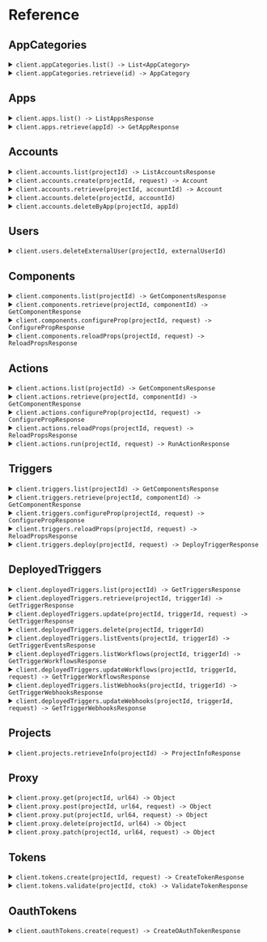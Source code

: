 # Reference
## AppCategories
<details><summary><code>client.appCategories.list() -> List&lt;AppCategory&gt;</code></summary>
<dl>
<dd>

#### 🔌 Usage

<dl>
<dd>

<dl>
<dd>

```java
client.appCategories().list();
```
</dd>
</dl>
</dd>
</dl>


</dd>
</dl>
</details>

<details><summary><code>client.appCategories.retrieve(id) -> AppCategory</code></summary>
<dl>
<dd>

#### 🔌 Usage

<dl>
<dd>

<dl>
<dd>

```java
client.appCategories().retrieve("id");
```
</dd>
</dl>
</dd>
</dl>

#### ⚙️ Parameters

<dl>
<dd>

<dl>
<dd>

**id:** `String` — The ID of the app category to retrieve
    
</dd>
</dl>
</dd>
</dl>


</dd>
</dl>
</details>

## Apps
<details><summary><code>client.apps.list() -> ListAppsResponse</code></summary>
<dl>
<dd>

#### 🔌 Usage

<dl>
<dd>

<dl>
<dd>

```java
client.apps().list(
    AppsListRequest
        .builder()
        .build()
);
```
</dd>
</dl>
</dd>
</dl>

#### ⚙️ Parameters

<dl>
<dd>

<dl>
<dd>

**after:** `Optional<String>` — The cursor to start from for pagination
    
</dd>
</dl>

<dl>
<dd>

**before:** `Optional<String>` — The cursor to end before for pagination
    
</dd>
</dl>

<dl>
<dd>

**limit:** `Optional<Integer>` — The maximum number of results to return
    
</dd>
</dl>

<dl>
<dd>

**q:** `Optional<String>` — A search query to filter the apps
    
</dd>
</dl>

<dl>
<dd>

**sortKey:** `Optional<AppsListRequestSortKey>` — The key to sort the apps by
    
</dd>
</dl>

<dl>
<dd>

**sortDirection:** `Optional<AppsListRequestSortDirection>` — The direction to sort the apps
    
</dd>
</dl>

<dl>
<dd>

**categoryIds:** `Optional<String>` — Only return apps in these categories
    
</dd>
</dl>
</dd>
</dl>


</dd>
</dl>
</details>

<details><summary><code>client.apps.retrieve(appId) -> GetAppResponse</code></summary>
<dl>
<dd>

#### 🔌 Usage

<dl>
<dd>

<dl>
<dd>

```java
client.apps().retrieve("app_id");
```
</dd>
</dl>
</dd>
</dl>

#### ⚙️ Parameters

<dl>
<dd>

<dl>
<dd>

**appId:** `String` — The name slug or ID of the app (e.g., 'slack', 'github')
    
</dd>
</dl>
</dd>
</dl>


</dd>
</dl>
</details>

## Accounts
<details><summary><code>client.accounts.list(projectId) -> ListAccountsResponse</code></summary>
<dl>
<dd>

#### 🔌 Usage

<dl>
<dd>

<dl>
<dd>

```java
client.accounts().list(
    "project_id",
    AccountsListRequest
        .builder()
        .build()
);
```
</dd>
</dl>
</dd>
</dl>

#### ⚙️ Parameters

<dl>
<dd>

<dl>
<dd>

**projectId:** `String` — The project ID, which starts with 'proj_'.
    
</dd>
</dl>

<dl>
<dd>

**appId:** `Optional<String>` — The app slug or ID to filter accounts by.
    
</dd>
</dl>

<dl>
<dd>

**externalUserId:** `Optional<String>` 
    
</dd>
</dl>

<dl>
<dd>

**oauthAppId:** `Optional<String>` — The OAuth app ID to filter by, if applicable
    
</dd>
</dl>

<dl>
<dd>

**after:** `Optional<String>` — The cursor to start from for pagination
    
</dd>
</dl>

<dl>
<dd>

**before:** `Optional<String>` — The cursor to end before for pagination
    
</dd>
</dl>

<dl>
<dd>

**limit:** `Optional<Integer>` — The maximum number of results to return
    
</dd>
</dl>

<dl>
<dd>

**includeCredentials:** `Optional<Boolean>` — Whether to retrieve the account's credentials or not
    
</dd>
</dl>
</dd>
</dl>


</dd>
</dl>
</details>

<details><summary><code>client.accounts.create(projectId, request) -> Account</code></summary>
<dl>
<dd>

#### 🔌 Usage

<dl>
<dd>

<dl>
<dd>

```java
client.accounts().create(
    "project_id",
    CreateAccountOpts
        .builder()
        .appSlug("app_slug")
        .cfmapJson("cfmap_json")
        .connectToken("connect_token")
        .build()
);
```
</dd>
</dl>
</dd>
</dl>

#### ⚙️ Parameters

<dl>
<dd>

<dl>
<dd>

**projectId:** `String` — The project ID, which starts with 'proj_'.
    
</dd>
</dl>

<dl>
<dd>

**appId:** `Optional<String>` — The app slug or ID to filter accounts by.
    
</dd>
</dl>

<dl>
<dd>

**externalUserId:** `Optional<String>` 
    
</dd>
</dl>

<dl>
<dd>

**oauthAppId:** `Optional<String>` — The OAuth app ID to filter by, if applicable
    
</dd>
</dl>

<dl>
<dd>

**appSlug:** `String` — The app slug for the account
    
</dd>
</dl>

<dl>
<dd>

**cfmapJson:** `String` — JSON string containing the custom fields mapping
    
</dd>
</dl>

<dl>
<dd>

**connectToken:** `String` — The connect token for authentication
    
</dd>
</dl>

<dl>
<dd>

**name:** `Optional<String>` — Optional name for the account
    
</dd>
</dl>
</dd>
</dl>


</dd>
</dl>
</details>

<details><summary><code>client.accounts.retrieve(projectId, accountId) -> Account</code></summary>
<dl>
<dd>

#### 🔌 Usage

<dl>
<dd>

<dl>
<dd>

```java
client.accounts().retrieve(
    "project_id",
    "account_id",
    AccountsRetrieveRequest
        .builder()
        .build()
);
```
</dd>
</dl>
</dd>
</dl>

#### ⚙️ Parameters

<dl>
<dd>

<dl>
<dd>

**projectId:** `String` — The project ID, which starts with 'proj_'.
    
</dd>
</dl>

<dl>
<dd>

**accountId:** `String` 
    
</dd>
</dl>

<dl>
<dd>

**includeCredentials:** `Optional<Boolean>` — Whether to retrieve the account's credentials or not
    
</dd>
</dl>
</dd>
</dl>


</dd>
</dl>
</details>

<details><summary><code>client.accounts.delete(projectId, accountId)</code></summary>
<dl>
<dd>

#### 🔌 Usage

<dl>
<dd>

<dl>
<dd>

```java
client.accounts().delete("project_id", "account_id");
```
</dd>
</dl>
</dd>
</dl>

#### ⚙️ Parameters

<dl>
<dd>

<dl>
<dd>

**projectId:** `String` — The project ID, which starts with 'proj_'.
    
</dd>
</dl>

<dl>
<dd>

**accountId:** `String` 
    
</dd>
</dl>
</dd>
</dl>


</dd>
</dl>
</details>

<details><summary><code>client.accounts.deleteByApp(projectId, appId)</code></summary>
<dl>
<dd>

#### 🔌 Usage

<dl>
<dd>

<dl>
<dd>

```java
client.accounts().deleteByApp("project_id", "app_id");
```
</dd>
</dl>
</dd>
</dl>

#### ⚙️ Parameters

<dl>
<dd>

<dl>
<dd>

**projectId:** `String` — The project ID, which starts with 'proj_'.
    
</dd>
</dl>

<dl>
<dd>

**appId:** `String` 
    
</dd>
</dl>
</dd>
</dl>


</dd>
</dl>
</details>

## Users
<details><summary><code>client.users.deleteExternalUser(projectId, externalUserId)</code></summary>
<dl>
<dd>

#### 🔌 Usage

<dl>
<dd>

<dl>
<dd>

```java
client.users().deleteExternalUser("project_id", "external_user_id");
```
</dd>
</dl>
</dd>
</dl>

#### ⚙️ Parameters

<dl>
<dd>

<dl>
<dd>

**projectId:** `String` — The project ID, which starts with 'proj_'.
    
</dd>
</dl>

<dl>
<dd>

**externalUserId:** `String` 
    
</dd>
</dl>
</dd>
</dl>


</dd>
</dl>
</details>

## Components
<details><summary><code>client.components.list(projectId) -> GetComponentsResponse</code></summary>
<dl>
<dd>

#### 🔌 Usage

<dl>
<dd>

<dl>
<dd>

```java
client.components().list(
    "project_id",
    ComponentsListRequest
        .builder()
        .build()
);
```
</dd>
</dl>
</dd>
</dl>

#### ⚙️ Parameters

<dl>
<dd>

<dl>
<dd>

**projectId:** `String` — The project ID, which starts with 'proj_'.
    
</dd>
</dl>

<dl>
<dd>

**after:** `Optional<String>` — The cursor to start from for pagination
    
</dd>
</dl>

<dl>
<dd>

**before:** `Optional<String>` — The cursor to end before for pagination
    
</dd>
</dl>

<dl>
<dd>

**limit:** `Optional<Integer>` — The maximum number of results to return
    
</dd>
</dl>

<dl>
<dd>

**q:** `Optional<String>` — A search query to filter the components
    
</dd>
</dl>

<dl>
<dd>

**app:** `Optional<String>` — The ID or name slug of the app to filter the components
    
</dd>
</dl>
</dd>
</dl>


</dd>
</dl>
</details>

<details><summary><code>client.components.retrieve(projectId, componentId) -> GetComponentResponse</code></summary>
<dl>
<dd>

#### 🔌 Usage

<dl>
<dd>

<dl>
<dd>

```java
client.components().retrieve("project_id", "component_id");
```
</dd>
</dl>
</dd>
</dl>

#### ⚙️ Parameters

<dl>
<dd>

<dl>
<dd>

**projectId:** `String` — The project ID, which starts with 'proj_'.
    
</dd>
</dl>

<dl>
<dd>

**componentId:** `String` — The key that uniquely identifies the component (e.g., 'slack-send-message')
    
</dd>
</dl>
</dd>
</dl>


</dd>
</dl>
</details>

<details><summary><code>client.components.configureProp(projectId, request) -> ConfigurePropResponse</code></summary>
<dl>
<dd>

#### 🔌 Usage

<dl>
<dd>

<dl>
<dd>

```java
client.components().configureProp(
    "project_id",
    ComponentsConfigurePropRequest
        .builder()
        .body(
            ConfigurePropOpts
                .builder()
                .id("id")
                .externalUserId("external_user_id")
                .propName("prop_name")
                .build()
        )
        .build()
);
```
</dd>
</dl>
</dd>
</dl>

#### ⚙️ Parameters

<dl>
<dd>

<dl>
<dd>

**projectId:** `String` — The project ID, which starts with 'proj_'.
    
</dd>
</dl>

<dl>
<dd>

**asyncHandle:** `Optional<String>` 
    
</dd>
</dl>

<dl>
<dd>

**request:** `ConfigurePropOpts` 
    
</dd>
</dl>
</dd>
</dl>


</dd>
</dl>
</details>

<details><summary><code>client.components.reloadProps(projectId, request) -> ReloadPropsResponse</code></summary>
<dl>
<dd>

#### 🔌 Usage

<dl>
<dd>

<dl>
<dd>

```java
client.components().reloadProps(
    "project_id",
    ComponentsReloadPropsRequest
        .builder()
        .body(
            ReloadPropsOpts
                .builder()
                .id("id")
                .externalUserId("external_user_id")
                .build()
        )
        .build()
);
```
</dd>
</dl>
</dd>
</dl>

#### ⚙️ Parameters

<dl>
<dd>

<dl>
<dd>

**projectId:** `String` — The project ID, which starts with 'proj_'.
    
</dd>
</dl>

<dl>
<dd>

**asyncHandle:** `Optional<String>` 
    
</dd>
</dl>

<dl>
<dd>

**request:** `ReloadPropsOpts` 
    
</dd>
</dl>
</dd>
</dl>


</dd>
</dl>
</details>

## Actions
<details><summary><code>client.actions.list(projectId) -> GetComponentsResponse</code></summary>
<dl>
<dd>

#### 🔌 Usage

<dl>
<dd>

<dl>
<dd>

```java
client.actions().list(
    "project_id",
    ActionsListRequest
        .builder()
        .build()
);
```
</dd>
</dl>
</dd>
</dl>

#### ⚙️ Parameters

<dl>
<dd>

<dl>
<dd>

**projectId:** `String` — The project ID, which starts with 'proj_'.
    
</dd>
</dl>

<dl>
<dd>

**after:** `Optional<String>` — The cursor to start from for pagination
    
</dd>
</dl>

<dl>
<dd>

**before:** `Optional<String>` — The cursor to end before for pagination
    
</dd>
</dl>

<dl>
<dd>

**limit:** `Optional<Integer>` — The maximum number of results to return
    
</dd>
</dl>

<dl>
<dd>

**q:** `Optional<String>` — A search query to filter the actions
    
</dd>
</dl>

<dl>
<dd>

**app:** `Optional<String>` — The ID or name slug of the app to filter the actions
    
</dd>
</dl>
</dd>
</dl>


</dd>
</dl>
</details>

<details><summary><code>client.actions.retrieve(projectId, componentId) -> GetComponentResponse</code></summary>
<dl>
<dd>

#### 🔌 Usage

<dl>
<dd>

<dl>
<dd>

```java
client.actions().retrieve("project_id", "component_id");
```
</dd>
</dl>
</dd>
</dl>

#### ⚙️ Parameters

<dl>
<dd>

<dl>
<dd>

**projectId:** `String` — The project ID, which starts with 'proj_'.
    
</dd>
</dl>

<dl>
<dd>

**componentId:** `String` — The key that uniquely identifies the component (e.g., 'slack-send-message')
    
</dd>
</dl>
</dd>
</dl>


</dd>
</dl>
</details>

<details><summary><code>client.actions.configureProp(projectId, request) -> ConfigurePropResponse</code></summary>
<dl>
<dd>

#### 🔌 Usage

<dl>
<dd>

<dl>
<dd>

```java
client.actions().configureProp(
    "project_id",
    ActionsConfigurePropRequest
        .builder()
        .body(
            ConfigurePropOpts
                .builder()
                .id("id")
                .externalUserId("external_user_id")
                .propName("prop_name")
                .build()
        )
        .build()
);
```
</dd>
</dl>
</dd>
</dl>

#### ⚙️ Parameters

<dl>
<dd>

<dl>
<dd>

**projectId:** `String` — The project ID, which starts with 'proj_'.
    
</dd>
</dl>

<dl>
<dd>

**asyncHandle:** `Optional<String>` 
    
</dd>
</dl>

<dl>
<dd>

**request:** `ConfigurePropOpts` 
    
</dd>
</dl>
</dd>
</dl>


</dd>
</dl>
</details>

<details><summary><code>client.actions.reloadProps(projectId, request) -> ReloadPropsResponse</code></summary>
<dl>
<dd>

#### 🔌 Usage

<dl>
<dd>

<dl>
<dd>

```java
client.actions().reloadProps(
    "project_id",
    ActionsReloadPropsRequest
        .builder()
        .body(
            ReloadPropsOpts
                .builder()
                .id("id")
                .externalUserId("external_user_id")
                .build()
        )
        .build()
);
```
</dd>
</dl>
</dd>
</dl>

#### ⚙️ Parameters

<dl>
<dd>

<dl>
<dd>

**projectId:** `String` — The project ID, which starts with 'proj_'.
    
</dd>
</dl>

<dl>
<dd>

**asyncHandle:** `Optional<String>` 
    
</dd>
</dl>

<dl>
<dd>

**request:** `ReloadPropsOpts` 
    
</dd>
</dl>
</dd>
</dl>


</dd>
</dl>
</details>

<details><summary><code>client.actions.run(projectId, request) -> RunActionResponse</code></summary>
<dl>
<dd>

#### 🔌 Usage

<dl>
<dd>

<dl>
<dd>

```java
client.actions().run(
    "project_id",
    RunActionOpts
        .builder()
        .id("id")
        .externalUserId("external_user_id")
        .build()
);
```
</dd>
</dl>
</dd>
</dl>

#### ⚙️ Parameters

<dl>
<dd>

<dl>
<dd>

**projectId:** `String` — The project ID, which starts with 'proj_'.
    
</dd>
</dl>

<dl>
<dd>

**asyncHandle:** `Optional<String>` 
    
</dd>
</dl>

<dl>
<dd>

**id:** `String` — The action component ID
    
</dd>
</dl>

<dl>
<dd>

**externalUserId:** `String` — The external user ID
    
</dd>
</dl>

<dl>
<dd>

**configuredProps:** `Optional<Map<String, Object>>` — The configured properties for the action
    
</dd>
</dl>

<dl>
<dd>

**dynamicPropsId:** `Optional<String>` — The ID for dynamic props
    
</dd>
</dl>
</dd>
</dl>


</dd>
</dl>
</details>

## Triggers
<details><summary><code>client.triggers.list(projectId) -> GetComponentsResponse</code></summary>
<dl>
<dd>

#### 🔌 Usage

<dl>
<dd>

<dl>
<dd>

```java
client.triggers().list(
    "project_id",
    TriggersListRequest
        .builder()
        .build()
);
```
</dd>
</dl>
</dd>
</dl>

#### ⚙️ Parameters

<dl>
<dd>

<dl>
<dd>

**projectId:** `String` — The project ID, which starts with 'proj_'.
    
</dd>
</dl>

<dl>
<dd>

**after:** `Optional<String>` — The cursor to start from for pagination
    
</dd>
</dl>

<dl>
<dd>

**before:** `Optional<String>` — The cursor to end before for pagination
    
</dd>
</dl>

<dl>
<dd>

**limit:** `Optional<Integer>` — The maximum number of results to return
    
</dd>
</dl>

<dl>
<dd>

**q:** `Optional<String>` — A search query to filter the triggers
    
</dd>
</dl>

<dl>
<dd>

**app:** `Optional<String>` — The ID or name slug of the app to filter the triggers
    
</dd>
</dl>
</dd>
</dl>


</dd>
</dl>
</details>

<details><summary><code>client.triggers.retrieve(projectId, componentId) -> GetComponentResponse</code></summary>
<dl>
<dd>

#### 🔌 Usage

<dl>
<dd>

<dl>
<dd>

```java
client.triggers().retrieve("project_id", "component_id");
```
</dd>
</dl>
</dd>
</dl>

#### ⚙️ Parameters

<dl>
<dd>

<dl>
<dd>

**projectId:** `String` — The project ID, which starts with 'proj_'.
    
</dd>
</dl>

<dl>
<dd>

**componentId:** `String` — The key that uniquely identifies the component (e.g., 'slack-send-message')
    
</dd>
</dl>
</dd>
</dl>


</dd>
</dl>
</details>

<details><summary><code>client.triggers.configureProp(projectId, request) -> ConfigurePropResponse</code></summary>
<dl>
<dd>

#### 🔌 Usage

<dl>
<dd>

<dl>
<dd>

```java
client.triggers().configureProp(
    "project_id",
    TriggersConfigurePropRequest
        .builder()
        .body(
            ConfigurePropOpts
                .builder()
                .id("id")
                .externalUserId("external_user_id")
                .propName("prop_name")
                .build()
        )
        .build()
);
```
</dd>
</dl>
</dd>
</dl>

#### ⚙️ Parameters

<dl>
<dd>

<dl>
<dd>

**projectId:** `String` — The project ID, which starts with 'proj_'.
    
</dd>
</dl>

<dl>
<dd>

**asyncHandle:** `Optional<String>` 
    
</dd>
</dl>

<dl>
<dd>

**request:** `ConfigurePropOpts` 
    
</dd>
</dl>
</dd>
</dl>


</dd>
</dl>
</details>

<details><summary><code>client.triggers.reloadProps(projectId, request) -> ReloadPropsResponse</code></summary>
<dl>
<dd>

#### 🔌 Usage

<dl>
<dd>

<dl>
<dd>

```java
client.triggers().reloadProps(
    "project_id",
    TriggersReloadPropsRequest
        .builder()
        .body(
            ReloadPropsOpts
                .builder()
                .id("id")
                .externalUserId("external_user_id")
                .build()
        )
        .build()
);
```
</dd>
</dl>
</dd>
</dl>

#### ⚙️ Parameters

<dl>
<dd>

<dl>
<dd>

**projectId:** `String` — The project ID, which starts with 'proj_'.
    
</dd>
</dl>

<dl>
<dd>

**asyncHandle:** `Optional<String>` 
    
</dd>
</dl>

<dl>
<dd>

**request:** `ReloadPropsOpts` 
    
</dd>
</dl>
</dd>
</dl>


</dd>
</dl>
</details>

<details><summary><code>client.triggers.deploy(projectId, request) -> DeployTriggerResponse</code></summary>
<dl>
<dd>

#### 🔌 Usage

<dl>
<dd>

<dl>
<dd>

```java
client.triggers().deploy(
    "project_id",
    DeployTriggerOpts
        .builder()
        .id("id")
        .externalUserId("external_user_id")
        .build()
);
```
</dd>
</dl>
</dd>
</dl>

#### ⚙️ Parameters

<dl>
<dd>

<dl>
<dd>

**projectId:** `String` — The project ID, which starts with 'proj_'.
    
</dd>
</dl>

<dl>
<dd>

**id:** `String` — The trigger component ID
    
</dd>
</dl>

<dl>
<dd>

**externalUserId:** `String` — The external user ID
    
</dd>
</dl>

<dl>
<dd>

**configuredProps:** `Optional<Map<String, Object>>` — The configured properties for the trigger
    
</dd>
</dl>

<dl>
<dd>

**dynamicPropsId:** `Optional<String>` — The ID for dynamic props
    
</dd>
</dl>

<dl>
<dd>

**webhookUrl:** `Optional<String>` — Optional webhook URL to receive trigger events
    
</dd>
</dl>
</dd>
</dl>


</dd>
</dl>
</details>

## DeployedTriggers
<details><summary><code>client.deployedTriggers.list(projectId) -> GetTriggersResponse</code></summary>
<dl>
<dd>

#### 🔌 Usage

<dl>
<dd>

<dl>
<dd>

```java
client.deployedTriggers().list(
    "project_id",
    DeployedTriggersListRequest
        .builder()
        .externalUserId("external_user_id")
        .build()
);
```
</dd>
</dl>
</dd>
</dl>

#### ⚙️ Parameters

<dl>
<dd>

<dl>
<dd>

**projectId:** `String` — The project ID, which starts with 'proj_'.
    
</dd>
</dl>

<dl>
<dd>

**after:** `Optional<String>` — The cursor to start from for pagination
    
</dd>
</dl>

<dl>
<dd>

**before:** `Optional<String>` — The cursor to end before for pagination
    
</dd>
</dl>

<dl>
<dd>

**limit:** `Optional<Integer>` — The maximum number of results to return
    
</dd>
</dl>

<dl>
<dd>

**externalUserId:** `String` — Your end user ID, for whom you deployed the trigger
    
</dd>
</dl>
</dd>
</dl>


</dd>
</dl>
</details>

<details><summary><code>client.deployedTriggers.retrieve(projectId, triggerId) -> GetTriggerResponse</code></summary>
<dl>
<dd>

#### 🔌 Usage

<dl>
<dd>

<dl>
<dd>

```java
client.deployedTriggers().retrieve(
    "project_id",
    "trigger_id",
    DeployedTriggersRetrieveRequest
        .builder()
        .externalUserId("external_user_id")
        .build()
);
```
</dd>
</dl>
</dd>
</dl>

#### ⚙️ Parameters

<dl>
<dd>

<dl>
<dd>

**projectId:** `String` — The project ID, which starts with 'proj_'.
    
</dd>
</dl>

<dl>
<dd>

**triggerId:** `String` 
    
</dd>
</dl>

<dl>
<dd>

**externalUserId:** `String` — Your end user ID, for whom you deployed the trigger
    
</dd>
</dl>
</dd>
</dl>


</dd>
</dl>
</details>

<details><summary><code>client.deployedTriggers.update(projectId, triggerId, request) -> GetTriggerResponse</code></summary>
<dl>
<dd>

#### 🔌 Usage

<dl>
<dd>

<dl>
<dd>

```java
client.deployedTriggers().update(
    "project_id",
    "trigger_id",
    UpdateTriggerOpts
        .builder()
        .externalUserId("external_user_id")
        .build()
);
```
</dd>
</dl>
</dd>
</dl>

#### ⚙️ Parameters

<dl>
<dd>

<dl>
<dd>

**projectId:** `String` — The project ID, which starts with 'proj_'.
    
</dd>
</dl>

<dl>
<dd>

**triggerId:** `String` 
    
</dd>
</dl>

<dl>
<dd>

**externalUserId:** `String` — The external user ID who owns the trigger
    
</dd>
</dl>

<dl>
<dd>

**active:** `Optional<Boolean>` — Whether the trigger should be active
    
</dd>
</dl>

<dl>
<dd>

**configuredProps:** `Optional<Map<String, Object>>` — The configured properties for the trigger
    
</dd>
</dl>

<dl>
<dd>

**name:** `Optional<String>` — The name of the trigger
    
</dd>
</dl>
</dd>
</dl>


</dd>
</dl>
</details>

<details><summary><code>client.deployedTriggers.delete(projectId, triggerId)</code></summary>
<dl>
<dd>

#### 🔌 Usage

<dl>
<dd>

<dl>
<dd>

```java
client.deployedTriggers().delete(
    "project_id",
    "trigger_id",
    DeployedTriggersDeleteRequest
        .builder()
        .externalUserId("external_user_id")
        .build()
);
```
</dd>
</dl>
</dd>
</dl>

#### ⚙️ Parameters

<dl>
<dd>

<dl>
<dd>

**projectId:** `String` — The project ID, which starts with 'proj_'.
    
</dd>
</dl>

<dl>
<dd>

**triggerId:** `String` 
    
</dd>
</dl>

<dl>
<dd>

**externalUserId:** `String` — The external user ID who owns the trigger
    
</dd>
</dl>

<dl>
<dd>

**ignoreHookErrors:** `Optional<Boolean>` — Whether to ignore errors during deactivation hook
    
</dd>
</dl>
</dd>
</dl>


</dd>
</dl>
</details>

<details><summary><code>client.deployedTriggers.listEvents(projectId, triggerId) -> GetTriggerEventsResponse</code></summary>
<dl>
<dd>

#### 🔌 Usage

<dl>
<dd>

<dl>
<dd>

```java
client.deployedTriggers().listEvents(
    "project_id",
    "trigger_id",
    DeployedTriggersListEventsRequest
        .builder()
        .externalUserId("external_user_id")
        .build()
);
```
</dd>
</dl>
</dd>
</dl>

#### ⚙️ Parameters

<dl>
<dd>

<dl>
<dd>

**projectId:** `String` — The project ID, which starts with 'proj_'.
    
</dd>
</dl>

<dl>
<dd>

**triggerId:** `String` 
    
</dd>
</dl>

<dl>
<dd>

**externalUserId:** `String` — Your end user ID, for whom you deployed the trigger
    
</dd>
</dl>

<dl>
<dd>

**n:** `Optional<Integer>` — The number of events to retrieve (defaults to 20 if not provided)
    
</dd>
</dl>
</dd>
</dl>


</dd>
</dl>
</details>

<details><summary><code>client.deployedTriggers.listWorkflows(projectId, triggerId) -> GetTriggerWorkflowsResponse</code></summary>
<dl>
<dd>

#### 🔌 Usage

<dl>
<dd>

<dl>
<dd>

```java
client.deployedTriggers().listWorkflows(
    "project_id",
    "trigger_id",
    DeployedTriggersListWorkflowsRequest
        .builder()
        .externalUserId("external_user_id")
        .build()
);
```
</dd>
</dl>
</dd>
</dl>

#### ⚙️ Parameters

<dl>
<dd>

<dl>
<dd>

**projectId:** `String` — The project ID, which starts with 'proj_'.
    
</dd>
</dl>

<dl>
<dd>

**triggerId:** `String` 
    
</dd>
</dl>

<dl>
<dd>

**externalUserId:** `String` — The external user ID who owns the trigger
    
</dd>
</dl>
</dd>
</dl>


</dd>
</dl>
</details>

<details><summary><code>client.deployedTriggers.updateWorkflows(projectId, triggerId, request) -> GetTriggerWorkflowsResponse</code></summary>
<dl>
<dd>

#### 🔌 Usage

<dl>
<dd>

<dl>
<dd>

```java
client.deployedTriggers().updateWorkflows(
    "project_id",
    "trigger_id",
    UpdateTriggerWorkflowsOpts
        .builder()
        .externalUserId("external_user_id")
        .workflowIds(
            new ArrayList<String>(
                Arrays.asList("workflow_ids")
            )
        )
        .build()
);
```
</dd>
</dl>
</dd>
</dl>

#### ⚙️ Parameters

<dl>
<dd>

<dl>
<dd>

**projectId:** `String` — The project ID, which starts with 'proj_'.
    
</dd>
</dl>

<dl>
<dd>

**triggerId:** `String` 
    
</dd>
</dl>

<dl>
<dd>

**externalUserId:** `String` — The external user ID who owns the trigger
    
</dd>
</dl>

<dl>
<dd>

**workflowIds:** `List<String>` — Array of workflow IDs to set
    
</dd>
</dl>
</dd>
</dl>


</dd>
</dl>
</details>

<details><summary><code>client.deployedTriggers.listWebhooks(projectId, triggerId) -> GetTriggerWebhooksResponse</code></summary>
<dl>
<dd>

#### 🔌 Usage

<dl>
<dd>

<dl>
<dd>

```java
client.deployedTriggers().listWebhooks(
    "project_id",
    "trigger_id",
    DeployedTriggersListWebhooksRequest
        .builder()
        .externalUserId("external_user_id")
        .build()
);
```
</dd>
</dl>
</dd>
</dl>

#### ⚙️ Parameters

<dl>
<dd>

<dl>
<dd>

**projectId:** `String` — The project ID, which starts with 'proj_'.
    
</dd>
</dl>

<dl>
<dd>

**triggerId:** `String` 
    
</dd>
</dl>

<dl>
<dd>

**externalUserId:** `String` — The external user ID who owns the trigger
    
</dd>
</dl>
</dd>
</dl>


</dd>
</dl>
</details>

<details><summary><code>client.deployedTriggers.updateWebhooks(projectId, triggerId, request) -> GetTriggerWebhooksResponse</code></summary>
<dl>
<dd>

#### 🔌 Usage

<dl>
<dd>

<dl>
<dd>

```java
client.deployedTriggers().updateWebhooks(
    "project_id",
    "trigger_id",
    UpdateTriggerWebhooksOpts
        .builder()
        .externalUserId("external_user_id")
        .webhookUrls(
            new ArrayList<String>(
                Arrays.asList("webhook_urls")
            )
        )
        .build()
);
```
</dd>
</dl>
</dd>
</dl>

#### ⚙️ Parameters

<dl>
<dd>

<dl>
<dd>

**projectId:** `String` — The project ID, which starts with 'proj_'.
    
</dd>
</dl>

<dl>
<dd>

**triggerId:** `String` 
    
</dd>
</dl>

<dl>
<dd>

**externalUserId:** `String` — The external user ID who owns the trigger
    
</dd>
</dl>

<dl>
<dd>

**webhookUrls:** `List<String>` — Array of webhook URLs to set
    
</dd>
</dl>
</dd>
</dl>


</dd>
</dl>
</details>

## Projects
<details><summary><code>client.projects.retrieveInfo(projectId) -> ProjectInfoResponse</code></summary>
<dl>
<dd>

#### 🔌 Usage

<dl>
<dd>

<dl>
<dd>

```java
client.projects().retrieveInfo("project_id");
```
</dd>
</dl>
</dd>
</dl>

#### ⚙️ Parameters

<dl>
<dd>

<dl>
<dd>

**projectId:** `String` — The project ID, which starts with 'proj_'.
    
</dd>
</dl>
</dd>
</dl>


</dd>
</dl>
</details>

## Proxy
<details><summary><code>client.proxy.get(projectId, url64) -> Object</code></summary>
<dl>
<dd>

#### 🔌 Usage

<dl>
<dd>

<dl>
<dd>

```java
client.proxy().get(
    "project_id",
    "url_64",
    ProxyGetRequest
        .builder()
        .externalUserId("external_user_id")
        .accountId("account_id")
        .build()
);
```
</dd>
</dl>
</dd>
</dl>

#### ⚙️ Parameters

<dl>
<dd>

<dl>
<dd>

**projectId:** `String` — The project ID, which starts with 'proj_'.
    
</dd>
</dl>

<dl>
<dd>

**url64:** `String` — Base64-encoded target URL
    
</dd>
</dl>

<dl>
<dd>

**externalUserId:** `String` — The external user ID for the proxy request
    
</dd>
</dl>

<dl>
<dd>

**accountId:** `String` — The account ID to use for authentication
    
</dd>
</dl>
</dd>
</dl>


</dd>
</dl>
</details>

<details><summary><code>client.proxy.post(projectId, url64, request) -> Object</code></summary>
<dl>
<dd>

#### 🔌 Usage

<dl>
<dd>

<dl>
<dd>

```java
client.proxy().post(
    "project_id",
    "url_64",
    ProxyPostRequest
        .builder()
        .externalUserId("external_user_id")
        .accountId("account_id")
        .body(
            new HashMap<String, Object>() {{
                put("key", "value");
            }}
        )
        .build()
);
```
</dd>
</dl>
</dd>
</dl>

#### ⚙️ Parameters

<dl>
<dd>

<dl>
<dd>

**projectId:** `String` — The project ID, which starts with 'proj_'.
    
</dd>
</dl>

<dl>
<dd>

**url64:** `String` — Base64-encoded target URL
    
</dd>
</dl>

<dl>
<dd>

**externalUserId:** `String` — The external user ID for the proxy request
    
</dd>
</dl>

<dl>
<dd>

**accountId:** `String` — The account ID to use for authentication
    
</dd>
</dl>

<dl>
<dd>

**request:** `Map<String, Object>` — Request body to forward to the target API
    
</dd>
</dl>
</dd>
</dl>


</dd>
</dl>
</details>

<details><summary><code>client.proxy.put(projectId, url64, request) -> Object</code></summary>
<dl>
<dd>

#### 🔌 Usage

<dl>
<dd>

<dl>
<dd>

```java
client.proxy().put(
    "project_id",
    "url_64",
    ProxyPutRequest
        .builder()
        .externalUserId("external_user_id")
        .accountId("account_id")
        .body(
            new HashMap<String, Object>() {{
                put("key", "value");
            }}
        )
        .build()
);
```
</dd>
</dl>
</dd>
</dl>

#### ⚙️ Parameters

<dl>
<dd>

<dl>
<dd>

**projectId:** `String` — The project ID, which starts with 'proj_'.
    
</dd>
</dl>

<dl>
<dd>

**url64:** `String` — Base64-encoded target URL
    
</dd>
</dl>

<dl>
<dd>

**externalUserId:** `String` — The external user ID for the proxy request
    
</dd>
</dl>

<dl>
<dd>

**accountId:** `String` — The account ID to use for authentication
    
</dd>
</dl>

<dl>
<dd>

**request:** `Map<String, Object>` — Request body to forward to the target API
    
</dd>
</dl>
</dd>
</dl>


</dd>
</dl>
</details>

<details><summary><code>client.proxy.delete(projectId, url64) -> Object</code></summary>
<dl>
<dd>

#### 🔌 Usage

<dl>
<dd>

<dl>
<dd>

```java
client.proxy().delete(
    "project_id",
    "url_64",
    ProxyDeleteRequest
        .builder()
        .externalUserId("external_user_id")
        .accountId("account_id")
        .build()
);
```
</dd>
</dl>
</dd>
</dl>

#### ⚙️ Parameters

<dl>
<dd>

<dl>
<dd>

**projectId:** `String` — The project ID, which starts with 'proj_'.
    
</dd>
</dl>

<dl>
<dd>

**url64:** `String` — Base64-encoded target URL
    
</dd>
</dl>

<dl>
<dd>

**externalUserId:** `String` — The external user ID for the proxy request
    
</dd>
</dl>

<dl>
<dd>

**accountId:** `String` — The account ID to use for authentication
    
</dd>
</dl>
</dd>
</dl>


</dd>
</dl>
</details>

<details><summary><code>client.proxy.patch(projectId, url64, request) -> Object</code></summary>
<dl>
<dd>

#### 🔌 Usage

<dl>
<dd>

<dl>
<dd>

```java
client.proxy().patch(
    "project_id",
    "url_64",
    ProxyPatchRequest
        .builder()
        .externalUserId("external_user_id")
        .accountId("account_id")
        .body(
            new HashMap<String, Object>() {{
                put("key", "value");
            }}
        )
        .build()
);
```
</dd>
</dl>
</dd>
</dl>

#### ⚙️ Parameters

<dl>
<dd>

<dl>
<dd>

**projectId:** `String` — The project ID, which starts with 'proj_'.
    
</dd>
</dl>

<dl>
<dd>

**url64:** `String` — Base64-encoded target URL
    
</dd>
</dl>

<dl>
<dd>

**externalUserId:** `String` — The external user ID for the proxy request
    
</dd>
</dl>

<dl>
<dd>

**accountId:** `String` — The account ID to use for authentication
    
</dd>
</dl>

<dl>
<dd>

**request:** `Map<String, Object>` — Request body to forward to the target API
    
</dd>
</dl>
</dd>
</dl>


</dd>
</dl>
</details>

## Tokens
<details><summary><code>client.tokens.create(projectId, request) -> CreateTokenResponse</code></summary>
<dl>
<dd>

#### 🔌 Usage

<dl>
<dd>

<dl>
<dd>

```java
client.tokens().create(
    "project_id",
    CreateTokenOpts
        .builder()
        .externalUserId("external_user_id")
        .build()
);
```
</dd>
</dl>
</dd>
</dl>

#### ⚙️ Parameters

<dl>
<dd>

<dl>
<dd>

**projectId:** `String` — The project ID, which starts with 'proj_'.
    
</dd>
</dl>

<dl>
<dd>

**allowedOrigins:** `Optional<List<String>>` — List of allowed origins for CORS
    
</dd>
</dl>

<dl>
<dd>

**errorRedirectUri:** `Optional<String>` — URI to redirect to on error
    
</dd>
</dl>

<dl>
<dd>

**externalUserId:** `String` — Your end user ID, for whom you're creating the token
    
</dd>
</dl>

<dl>
<dd>

**successRedirectUri:** `Optional<String>` — URI to redirect to on success
    
</dd>
</dl>

<dl>
<dd>

**webhookUri:** `Optional<String>` — Webhook URI for notifications
    
</dd>
</dl>
</dd>
</dl>


</dd>
</dl>
</details>

<details><summary><code>client.tokens.validate(projectId, ctok) -> ValidateTokenResponse</code></summary>
<dl>
<dd>

#### 🔌 Usage

<dl>
<dd>

<dl>
<dd>

```java
client.tokens().validate(
    "project_id",
    "ctok",
    TokensValidateRequest
        .builder()
        .build()
);
```
</dd>
</dl>
</dd>
</dl>

#### ⚙️ Parameters

<dl>
<dd>

<dl>
<dd>

**projectId:** `String` — The project ID, which starts with 'proj_'.
    
</dd>
</dl>

<dl>
<dd>

**ctok:** `String` 
    
</dd>
</dl>

<dl>
<dd>

**params:** `Optional<ValidateTokenParams>` 
    
</dd>
</dl>
</dd>
</dl>


</dd>
</dl>
</details>

## OauthTokens
<details><summary><code>client.oauthTokens.create(request) -> CreateOAuthTokenResponse</code></summary>
<dl>
<dd>

#### 🔌 Usage

<dl>
<dd>

<dl>
<dd>

```java
client.oauthTokens().create(
    CreateOAuthTokenOpts
        .builder()
        .grantType("client_credentials")
        .clientId("client_id")
        .clientSecret("client_secret")
        .build()
);
```
</dd>
</dl>
</dd>
</dl>

#### ⚙️ Parameters

<dl>
<dd>

<dl>
<dd>

**grantType:** `String` 
    
</dd>
</dl>

<dl>
<dd>

**clientId:** `String` 
    
</dd>
</dl>

<dl>
<dd>

**clientSecret:** `String` 
    
</dd>
</dl>
</dd>
</dl>


</dd>
</dl>
</details>
